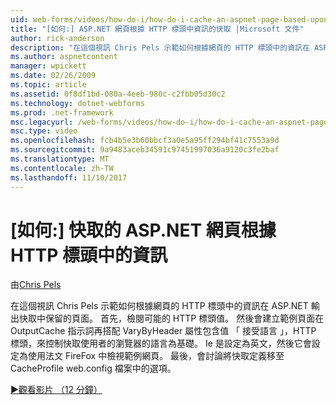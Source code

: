 ```yaml
---
uid: web-forms/videos/how-do-i/how-do-i-cache-an-aspnet-page-based-upon-information-in-the-http-header
title: "[如何:] ASP.NET 網頁根據 HTTP 標頭中資訊的快取 |Microsoft 文件"
author: rick-anderson
description: "在這個視訊 Chris Pels 示範如何根據網頁的 HTTP 標頭中的資訊在 ASP.NET 輸出快取中保留的頁面。 第一個可能的 HTTP hea..."
ms.author: aspnetcontent
manager: wpickett
ms.date: 02/26/2009
ms.topic: article
ms.assetid: 0f8df1bd-080a-4eeb-980c-c2fbb05d30c2
ms.technology: dotnet-webforms
ms.prod: .net-framework
msc.legacyurl: /web-forms/videos/how-do-i/how-do-i-cache-an-aspnet-page-based-upon-information-in-the-http-header
msc.type: video
ms.openlocfilehash: fcb4b5e3b60bbcf3a0e5a95ff294bf41c7553a9d
ms.sourcegitcommit: 9a9483aceb34591c97451997036a9120c3fe2baf
ms.translationtype: MT
ms.contentlocale: zh-TW
ms.lasthandoff: 11/10/2017
---
```

<a name="how-do-i--cache-an-aspnet-page-based-upon-information-in-the-http-header"></a>[如何:] 快取的 ASP.NET 網頁根據 HTTP 標頭中的資訊
====================
由[Chris Pels](https://twitter.com/chrispels)

在這個視訊 Chris Pels 示範如何根據網頁的 HTTP 標頭中的資訊在 ASP.NET 輸出快取中保留的頁面。 首先，檢閱可能的 HTTP 標頭值。 然後會建立範例頁面在 OutputCache 指示詞再搭配 VaryByHeader 屬性包含值 「 接受語言 」，HTTP 標頭，來控制快取使用者的瀏覽器的語言為基礎。 Ie 是設定為英文，然後它會設定為使用法文 FireFox 中檢視範例網頁。 最後，會討論將快取定義移至 CacheProfile web.config 檔案中的選項。

[&#9654;觀看影片 （12 分鐘）](https://channel9.msdn.com/Blogs/ASP-NET-Site-Videos/how-do-i-cache-an-aspnet-page-based-upon-information-in-the-http-header)
